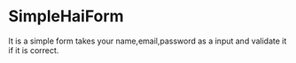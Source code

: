 # SimpleHaiForm
 It is a simple form takes your name,email,password as a input and  validate it if it is correct.
